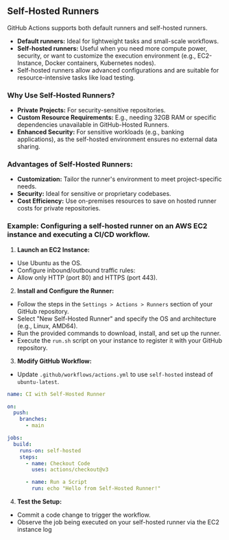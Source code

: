 ## Self-Hosted Runners

GitHub Actions supports both default runners and self-hosted runners.

- **Default runners:** Ideal for lightweight tasks and small-scale workflows.
- **Self-hosted runners:** Useful when you need more compute power, security, or want to customize the execution environment (e.g., EC2-Instance, Docker containers, Kubernetes nodes).
- Self-hosted runners allow advanced configurations and are suitable for resource-intensive tasks like load testing.

### Why Use Self-Hosted Runners?

- **Private Projects:** For security-sensitive repositories.
- **Custom Resource Requirements:** E.g., needing 32GB RAM or specific dependencies unavailable in GitHub-Hosted Runners.
- **Enhanced Security:** For sensitive workloads (e.g., banking applications), as the self-hosted environment ensures no external data sharing.

### Advantages of Self-Hosted Runners:

- **Customization:** Tailor the runner's environment to meet project-specific needs.
- **Security:** Ideal for sensitive or proprietary codebases.
- **Cost Efficiency:** Use on-premises resources to save on hosted runner costs for private repositories.

### Example: Configuring a self-hosted runner on an AWS EC2 instance and executing a CI/CD workflow.

1. **Launch an EC2 Instance:**
  - Use Ubuntu as the OS.
  - Configure inbound/outbound traffic rules:
  - Allow only HTTP (port 80) and HTTPS (port 443).
2. **Install and Configure the Runner:**
  - Follow the steps in the ```Settings > Actions > Runners``` section of your GitHub repository.
  - Select "New Self-Hosted Runner" and specify the OS and architecture (e.g., Linux, AMD64).
  - Run the provided commands to download, install, and set up the runner.
  - Execute the ```run.sh``` script on your instance to register it with your GitHub repository.
3. **Modify GitHub Workflow:**
  - Update ```.github/workflows/actions.yml``` to use ```self-hosted``` instead of   ```ubuntu-latest```.
  ```yaml
  name: CI with Self-Hosted Runner

  on:
    push:
      branches:
        - main

  jobs:
    build:
      runs-on: self-hosted
      steps:
        - name: Checkout Code
          uses: actions/checkout@v3

        - name: Run a Script
          run: echo "Hello from Self-Hosted Runner!"
  ```
4. **Test the Setup:**
  - Commit a code change to trigger the workflow.
  - Observe the job being executed on your self-hosted runner via the EC2 instance log

